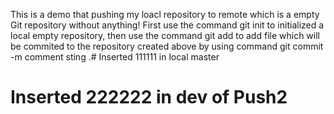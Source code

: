 ﻿This is a demo that pushing my loacl repository to remote which is a empty Git repository without anything!
First use the command git init to initialized a local empty repository,
then use the command git add <filename> to add file which will be commited to the repository created above by using command git commit -m comment sting <filename>.# Inserted 111111 in local master

# Inserted 222222 in dev of Push2

